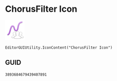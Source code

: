 # ChorusFilter Icon
![](/img/ChorusFilter%20Icon.png)

``` CSharp
EditorGUIUtility.IconContent("ChorusFilter Icon")
```
## GUID
```
3893684679439407891
```
